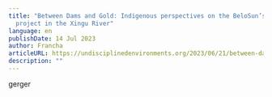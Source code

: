 ```yaml
---
title: "Between Dams and Gold: Indigenous perspectives on the BeloSun’s mining
  project in the Xingu River"
language: en
publishDate: 14 Jul 2023
author: Francha
articleURL: https://undisciplinedenvironments.org/2023/06/21/between-dams-and-gold-indigenous-perspectives-on-the-belosuns-mining-project-in-the-xingu-river/
description: ""
---
```

gerger